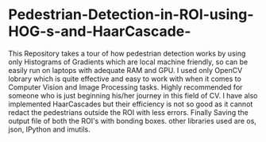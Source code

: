 # Pedestrian-Detection-in-ROI-using-HOG-s-and-HaarCascade-
This Repository takes a tour of how pedestrian detection works by using only Histograms of Gradients which are local machine friendly, so can be easily run on laptops with adequate RAM and GPU. 
I used only OpenCV lobrary which is quite effective and easy to work with when it comes to Computer Vision and Image Processing tasks. Highly recommended for someone who is just beginning his/her journey in this field of CV.
I have also implemented HaarCascades but their efficiency is not so good as it cannot redact the pedestrians outside the ROI with less errors.
Finally Saving the output file of both the ROI's with bonding boxes.
other libraries used are os, json, IPython and imutils.
